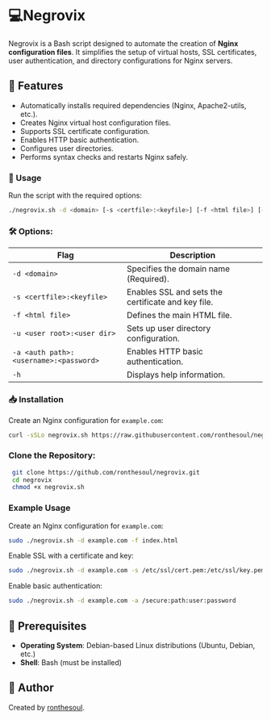 # 💻Negrovix

Negrovix is a Bash script designed to automate the creation of **Nginx configuration files**. It simplifies the setup of virtual hosts, SSL certificates, user authentication, and directory configurations for Nginx servers.

## 📝 Features
- Automatically installs required dependencies (Nginx, Apache2-utils, etc.).
- Creates Nginx virtual host configuration files.
- Supports SSL certificate configuration.
- Enables HTTP basic authentication.
- Configures user directories.
- Performs syntax checks and restarts Nginx safely.


### 🚀 Usage
Run the script with the required options:
```bash
./negrovix.sh -d <domain> [-s <certfile>:<keyfile>] [-f <html file>] [-u <user root>:<user dir>] [-a <auth path>:<username>:<password>]
```

### 🛠️ Options:
| Flag | Description |
|------|-------------|
| `-d <domain>` | Specifies the domain name (Required). |
| `-s <certfile>:<keyfile>` | Enables SSL and sets the certificate and key file. |
| `-f <html file>` | Defines the main HTML file. |
| `-u <user root>:<user dir>` | Sets up user directory configuration. |
| `-a <auth path>:<username>:<password>` | Enables HTTP basic authentication. |
| `-h` | Displays help information. |

### 📥 Installation
Create an Nginx configuration for `example.com`:
```bash
curl -sSLo negrovix.sh https://raw.githubusercontent.com/ronthesoul/negrovix/refs/heads/main/negrovix.sh && chmod +x negrovix.sh
```

### Clone the Repository:
```bash
 git clone https://github.com/ronthesoul/negrovix.git
 cd negrovix
 chmod +x negrovix.sh
```

### Example Usage
Create an Nginx configuration for `example.com`:
```bash
sudo ./negrovix.sh -d example.com -f index.html
```

Enable SSL with a certificate and key:
```bash
sudo ./negrovix.sh -d example.com -s /etc/ssl/cert.pem:/etc/ssl/key.pem
```

Enable basic authentication:
```bash
sudo ./negrovix.sh -d example.com -a /secure:path:user:password
```

## 🔧 Prerequisites
-  **Operating System**: Debian-based Linux distributions (Ubuntu, Debian, etc.)
-  **Shell**: Bash (must be installed)


## 👤 Author
Created by [ronthesoul](https://github.com/ronthesoul).

